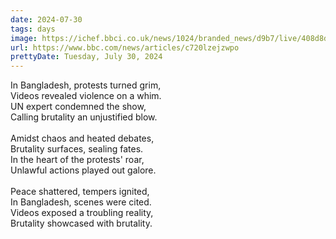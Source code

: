 ```yaml
---
date: 2024-07-30
tags: days
image: https://ichef.bbci.co.uk/news/1024/branded_news/d9b7/live/408d8da0-4db6-11ef-aebc-6de4d31bf5cd.jpg
url: https://www.bbc.com/news/articles/c720lzejzwpo
prettyDate: Tuesday, July 30, 2024
---
```

In Bangladesh, protests turned grim,<br>Videos revealed violence on a whim.<br>UN expert condemned the show,<br>Calling brutality an unjustified blow.<br><br>Amidst chaos and heated debates,<br>Brutality surfaces, sealing fates.<br>In the heart of the protests' roar,<br>Unlawful actions played out galore.<br><br>Peace shattered, tempers ignited,<br>In Bangladesh, scenes were cited.<br>Videos exposed a troubling reality,<br>Brutality showcased with brutality.